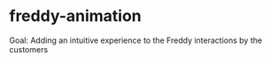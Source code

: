 # freddy-animation
Goal:  Adding an intuitive experience to the Freddy interactions by the customers
